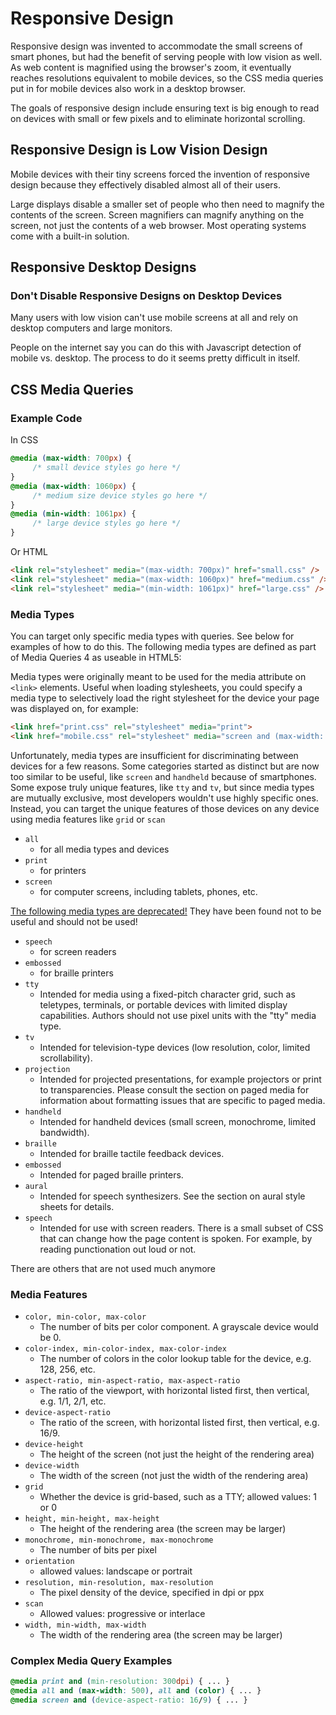 # Responsive Design

Responsive design was invented to accommodate the small screens of smart phones, but had the benefit of serving people with low vision as well. As web content is magnified using the browser's zoom, it eventually reaches resolutions equivalent to mobile devices, so the CSS media queries put in for mobile devices also work in a desktop browser.

The goals of responsive design include ensuring text is big enough to read on devices with small or few pixels and to eliminate horizontal scrolling.

## Responsive Design is Low Vision Design

Mobile devices with their tiny screens forced the invention of responsive design because they effectively disabled almost all of their users.

Large displays disable a smaller set of people who then need to magnify the contents of the screen. Screen magnifiers can magnify anything on the screen, not just the contents of a web browser. Most operating systems come with a built-in solution.

## Responsive Desktop Designs

### Don't Disable Responsive Designs on Desktop Devices

Many users with low vision can't use mobile screens at all and rely on desktop computers and large monitors.

People on the internet say you can do this with Javascript detection of mobile vs. desktop. The process to do it seems pretty difficult in itself.

## CSS Media Queries

### Example Code 

In CSS

```css
@media (max-width: 700px) {
     /* small device styles go here */
}
@media (max-width: 1060px) {
     /* medium size device styles go here */
}
@media (min-width: 1061px) {
     /* large device styles go here */
}
```

Or HTML

```html
<link rel="stylesheet" media="(max-width: 700px)" href="small.css" />
<link rel="stylesheet" media="(max-width: 1060px)" href="medium.css" />
<link rel="stylesheet" media="(min-width: 1061px)" href="large.css" />
```

### Media Types

You can target only specific media types with queries. See below for examples of how to do this. The following media types are defined as part of Media Queries 4 as useable in HTML5:

Media types were originally meant to be used for the media attribute on `<link>` elements. Useful when loading stylesheets, you could specify a media type to selectively load the right stylesheet for the device your page was displayed on, for example:

```html
<link href="print.css" rel="stylesheet" media="print">
<link href="mobile.css" rel="stylesheet" media="screen and (max-width: 600px)">
```

Unfortunately, media types are insufficient for discriminating between devices for a few reasons. Some categories started as distinct but are now too similar to be useful, like `screen` and `handheld` because of smartphones. Some expose truly unique features, like `tty` and `tv`, but since media types are mutually exclusive, most developers wouldn't use highly specific ones. Instead, you can target the unique features of those devices on any device using media features like `grid` or `scan`

- `all`
  - for all media types and devices
- `print`
  - for printers
- `screen`
  - for computer screens, including tablets, phones, etc.

[The following media types are deprecated!](https://drafts.csswg.org/mediaqueries/#media-types) They have been found not to be useful and should not be used!

- `speech`
  - for screen readers
- `embossed`
  - for braille printers
- `tty`
  - Intended for media using a fixed-pitch character grid, such as teletypes, terminals, or portable devices with limited display capabilities. Authors should not use pixel units with the "tty" media type.
- `tv`
  - Intended for television-type devices (low resolution, color, limited scrollability).
- `projection`
  - Intended for projected presentations, for example projectors or print to transparencies. Please consult the section on paged media for information about formatting issues that are specific to paged media.
- `handheld`
  - Intended for handheld devices (small screen, monochrome, limited bandwidth).
- `braille`
  - Intended for braille tactile feedback devices.
- `embossed`
  - Intended for paged braille printers.
- `aural`
  - Intended for speech synthesizers. See the section on aural style sheets for details.
- `speech`
  - Intended for use with screen readers. There is a small subset of CSS that can change how the page content is spoken. For example, by reading punctionation out loud or not.

There are others that are not used much anymore

### Media Features

- `color, min-color, max-color`
  - The number of bits per color component. A grayscale device would be 0.
- `color-index, min-color-index, max-color-index`
  - The number of colors in the color lookup table for the device, e.g. 128, 256, etc.
- `aspect-ratio, min-aspect-ratio, max-aspect-ratio`
  - The ratio of the viewport, with horizontal listed first, then vertical, e.g. 1/1, 2/1, etc.
- `device-aspect-ratio`
  - The ratio of the screen, with horizontal listed first, then vertical, e.g. 16/9.
- `device-height`
  - The height of the screen (not just the height of the rendering area)
- `device-width`
  - The width of the screen (not just the width of the rendering area)
- `grid`
  - Whether the device is grid-based, such as a TTY; allowed values: 1 or 0
- `height, min-height, max-height`
  - The height of the rendering area (the screen may be larger)
- `monochrome, min-monochrome, max-monochrome`
  - The number of bits per pixel
- `orientation`
  - allowed values: landscape or portrait
- `resolution, min-resolution, max-resolution`
  - The pixel density of the device, specified in dpi or ppx
- `scan`
  - Allowed values: progressive or interlace
- `width, min-width, max-width`
  - The width of the rendering area (the screen may be larger)

### Complex Media Query Examples

```css
@media print and (min-resolution: 300dpi) { ... }
@media all and (max-width: 500), all and (color) { ... }
@media screen and (device-aspect-ratio: 16/9) { ... }
```